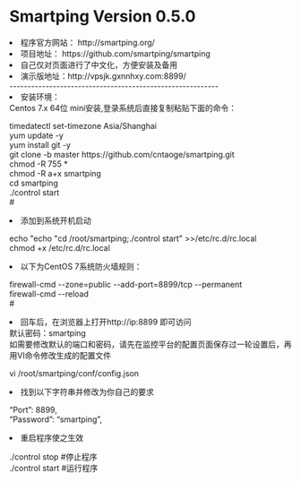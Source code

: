 # Smartping Version 0.5.0
<li>程序官方网站： http://smartping.org/
<li>项目地址： https://github.com/smartping/smartping
<li>自己仅对页面进行了中文化，方便安装及备用
<li>演示版地址：http://vpsjk.gxnnhxy.com:8899/</br>
----------------------------------------------------------
<li>安装环境：</br>
Centos 7.x 64位 mini安装,登录系统后直接复制粘贴下面的命令：</br>
<p>timedatectl set-timezone Asia/Shanghai</br>yum update -y</code></br>yum install git -y</code></br>git clone -b master https://github.com/cntaoge/smartping.git</br>chmod -R 755 *</br>chmod -R a+x smartping</br>cd smartping</br>./control start</br>#</br>
<li>添加到系统开机启动</br>
<p>echo "echo "cd /root/smartping;./control start" >>/etc/rc.d/rc.local</br>chmod +x /etc/rc.d/rc.local</br>
<li>以下为CentOS 7系统防火墙规则：</br>
<p>firewall-cmd --zone=public --add-port=8899/tcp --permanent</br>firewall-cmd --reload</br>#</br>
<li>回车后，在浏览器上打开http://ip:8899 即可访问</br>
默认密码：smartping</br>
如需要修改默认的端口和密码，请先在监控平台的配置页面保存过一轮设置后，再用VI命令修改生成的配置文件</br>
<p>vi /root/smartping/conf/config.json</br>
<li>找到以下字符串并修改为你自己的要求</br>
<p>“Port”: 8899,</br>
“Password”: “smartping”,</br>
<li>重启程序使之生效</br>
<p>./control stop #停止程序</br>
./control start #运行程序</br>
